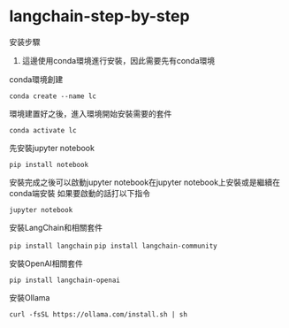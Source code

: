 # langchain-step-by-step

安装步驟
1. 這邊使用conda環境進行安裝，因此需要先有conda環境

conda環境創建
 
 ``` conda create --name lc ``` 

環境建置好之後，進入環境開始安裝需要的套件
 
 ``` conda activate lc ``` 

先安裝jupyter notebook

 ``` pip install notebook ``` 

安裝完成之後可以啟動jupyter notebook在jupyter notebook上安裝或是繼續在conda端安裝
如果要啟動的話打以下指令

``` jupyter notebook ``` 

安裝LangChain和相關套件

 ``` pip install langchain ``` 
 ``` pip install langchain-community ``` 

安裝OpenAI相關套件

 ``` pip install langchain-openai ``` 

安裝Ollama

 ``` curl -fsSL https://ollama.com/install.sh | sh ``` 



